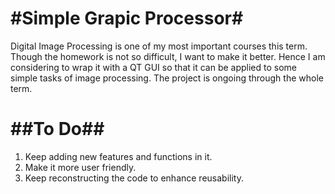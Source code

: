 #Simple Grapic Processor#
=========================

Digital Image Processing is one of my most important courses this term. Though the homework is not so difficult, I want to make it better. Hence I am considering to wrap it with a QT GUI so that it can be applied to some simple tasks of image processing. The project is ongoing through the whole term.

##To Do##
=========

1. Keep adding new features and functions in it.
2. Make it more user friendly.
3. Keep reconstructing the code to enhance reusability.
